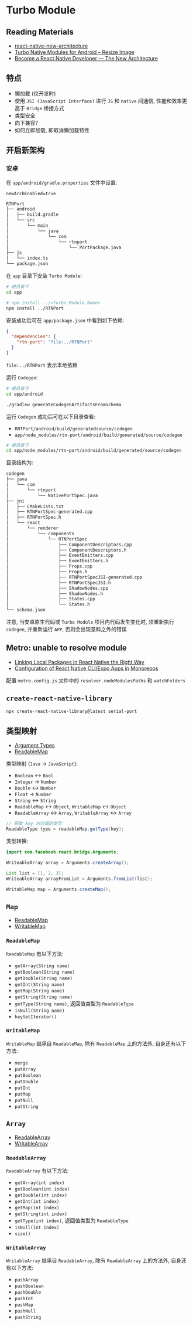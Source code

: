# Turbo Module

## Reading Materials

- [react-native-new-architecture](https://github.com/reactwg/react-native-new-architecture)
- [Turbo Native Modules for Android – Resize Image](https://blog.200oksolutions.com/turbo-native-modules-for-android-resize-image/)
- [Become a React Native Developer — The New Architecture](https://medium.com/@under_the_hook/react-native-the-new-architecture-c4ba8ed8b452)

## 特点

- 懒加载 (仅开发时)
- 使用 `JSI (JavaScript Interface)` 进行 `JS` 和 `native` 间通信, 性能和效率更高于 `Bridge` 桥接方式
- 类型安全
- 向下兼容?
- 如何立即加载, 即取消懒加载特性

## 开启新架构

### 安卓

在 `app/android/gradle.properties` 文件中设置:

```properties
newArchEnabled=true
```

```txt
RTNPort
├── android
│   ├── build.gradle
│   └── src
│       └── main
│           └── java
│               └── com
│                   └── rtnport
│                       └── PortPackage.java
├── js
│   └── index.ts
└── package.json
```

在 `app` 目录下安装 `Turbo Module`:

```bash
# 根目录下
cd app

# npm install ../<Turbo Module Name>
npm install ../RTNPort
```

安装成功后可在 `app/package.json` 中看到如下依赖:

```json
{
  "dependencies": {
    "rtn-port": "file:../RTNPort"
  }
}
```

`file:../RTNPort` 表示本地依赖

运行 `Codegen`:

```bash
# 根目录下
cd app/android

./gradlew generateCodegenArtifactsFromSchema
```

运行 `Codegen` 成功后可在以下目录查看:

- `RNTPort/android/build/generatedsource/codegen`
- `app/node_modules/rtn-port/android/build/generated/source/codegen`

```bash
# 根目录下
cd app/node_modules/rtn-port/android/build/generated/source/codegen
```

目录结构为:

```txt
codegen
├── java
│   └── com
│       └── rtnport
│           └── NativePortSpec.java
├── jni
│   ├── CMakeLists.txt
│   ├── RTNPortSpec-generated.cpp
│   ├── RTNPortSpec.h
│   └── react
│       └── renderer
│           └── components
│               └── RTNPortSpec
│                   ├── ComponentDescriptors.cpp
│                   ├── ComponentDescriptors.h
│                   ├── EventEmitters.cpp
│                   ├── EventEmitters.h
│                   ├── Props.cpp
│                   ├── Props.h
│                   ├── RTNPortSpecJSI-generated.cpp
│                   ├── RTNPortSpecJSI.h
│                   ├── ShadowNodes.cpp
│                   ├── ShadowNodes.h
│                   ├── States.cpp
│                   └── States.h
└── schema.json
```

注意, 当安卓原生代码或 `Turbo Module` 项目内代码发生变化时,
须重新执行 `codegen`, 并重新运行 `APP`, 否则会出现意料之外的错误

## Metro: unable to resolve module

- [Linking Local Packages in React Native the Right Way](https://medium.com/@alielmajdaoui/linking-local-packages-in-react-native-the-right-way-2ac6587dcfa2)
- [Configuration of React Native CLI/Expo Apps in Monorepos](https://medium.com/@stevegalili/configuration-of-react-native-cli-expo-apps-in-monorepos-%EF%B8%8F-6485b4f2cc43)

配置 `metro.config.js` 文件中的 `resolver.nodeModulesPaths` 和 `watchFolders`

## `create-react-native-library`

```bash
npx create-react-native-library@latest serial-port
```

## 类型映射

- [Argument Types](https://reactnative.dev/docs/native-modules-android#argument-types)
- [ReadableMap](https://javadoc.io/doc/com.facebook.react/react-native/0.20.1/com/facebook/react/bridge/ReadableMap.html)

类型映射 (`Java` -> `JavaScript`):

- `Boolean` <-> `Bool`
- `Integer` -> `Number`
- `Double` <-> `Number`
- `Float` -> `Number`
- `String` <-> `String`
- `ReadableMap` <-> `Object`, `WritableMap` <-> `Object`
- `ReadableArray` <-> `Array`, `WritableArray` <-> `Array`

```java
// 获取 key 对应值的类型
ReadableType type = readableMap.getType(key);
```

类型转换:

```java
import com.facebook.react.bridge.Arguments;

WriteableArray array = Arguments.createArray();

List list = [1, 2, 3];
WriteableArray arrayFromList = Arguments.fromList(list);

WritableMap map = Arguments.createMap();
```

## `Map`

- [ReadableMap](https://javadoc.io/doc/com.facebook.react/react-native/0.20.1/com/facebook/react/bridge/ReadableMap.html)
- [WritableMap](https://javadoc.io/doc/com.facebook.react/react-native/0.20.1/com/facebook/react/bridge/WritableMap.html)

### `ReadableMap`

`ReadableMap` 有以下方法:

- `getArray(String name)`
- `getBoolean(String name)`
- `getDouble(String name)`
- `getInt(String name)`
- `getMap(String name)`
- `getString(String name)`
- `getType(String name)`, 返回值类型为 `ReadableType`
- `isNull(String name)`
- `keySetIterator()`

### `WritableMap`

`WritableMap` 继承自 `ReadableMap`, 除有 `ReadableMap` 上的方法外, 自身还有以下方法:

- `merge`
- `putArray`
- `putBoolean`
- `putDouble`
- `putInt`
- `putMap`
- `putNull`
- `putString`

## `Array`

- [ReadableArray](https://javadoc.io/doc/com.facebook.react/react-native/0.20.1/com/facebook/react/bridge/ReadableArray.html)
- [WritableArray](https://javadoc.io/doc/com.facebook.react/react-native/0.20.1/com/facebook/react/bridge/WritableArray.html)

### `ReadableArray`

`ReadableArray` 有以下方法:

- `getArray(int index)`
- `getBoolean(int index)`
- `getDouble(int index)`
- `getInt(int index)`
- `getMap(int index)`
- `getString(int index)`
- `getType(int index)`, 返回值类型为 `ReadableType`
- `isNull(int index)`
- `size()`

### `WritableArray`

`WritableArray` 继承自 `ReadableArray`, 除有 `ReadableArray` 上的方法外, 自身还有以下方法:

- `pushArray`
- `pushBoolean`
- `pushDouble`
- `pushInt`
- `pushMap`
- `pushNull`
- `pushString`
